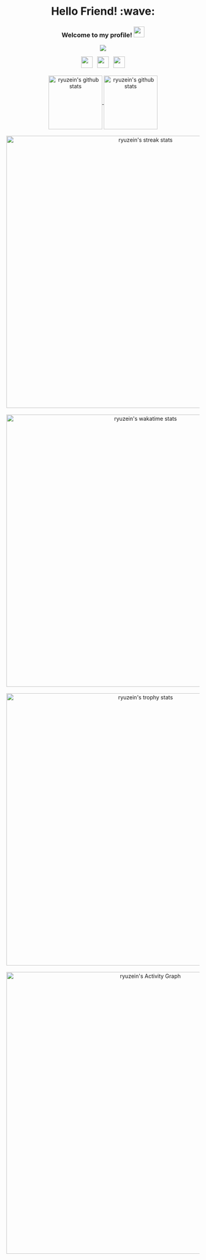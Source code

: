 <!--- #[![Pandawa Eazy Tools](https://camo.githubusercontent.com/b9e9ba2414fe4bf078c1c67d743c07142e6e9cd25d928c2ae9dd0f5dad4cf059/68747470733a2f2f692e6962622e636f2f46714c6e39516d2f50414e444157412e706e67)](https://github.com/ryuzein/Pandawa-Eazy-Tools) -->
<h1 align='center'> Hello Friend! :wave:</h1>
<h3 align="center">
  Welcome to my profile!
  <img src="https://media.giphy.com/media/hvRJCLFzcasrR4ia7z/giphy.gif" width="28">
</h3>

<p align="center">
  <a href="https://github.com/ryuzein/"><img src="https://readme-typing-svg.herokuapp.com?color=8B64FF&center=true&vCenter=true&lines=Lorem+ipsum+dolor+sit+amet;Iam+Aji+Ryuzein"></a>
</p>

<p align='center'>
   <a href="https://www.facebook.com/romaaji.satrya"><img height="30" src="https://upload.wikimedia.org/wikipedia/commons/4/44/Facebook_Logo.png"></a>&nbsp;&nbsp;
   <a href="https://pinterest.com/roazzx"><img height="30" src="https://pngimg.com/uploads/pinterest/pinterest_PNG62.png"></a>&nbsp;&nbsp;
   <a href="https://instagram.com/romadhonaji22"><img height="30" src="https://www.freepnglogos.com/uploads/logo-ig-png/logo-ig-logo-instagram-ini-ada-varias-dan-transparan-33.png"></a>
   <br/><br/>
   <a href="https://github.com/ryuzein/">
   <img align="center" height="140px" src="https://github-readme-stats.vercel.app/api/top-langs/?username=ryuzein&layout=compact&title_color=8B64FF" alt="ryuzein's github stats"/>
   </a>
   <a href="https://github.com/ryuzein/">
   <img align="center" height="140px" src="https://github-readme-stats.vercel.app/api?username=ryuzein&hide=issues&count_private=true&show_icons=true&title_color=8B64FF&icon_color=8B64FF" alt="ryuzein's github stats" />
   </a><br/><br/>
  <a href="https://github.com/ryuzein/">
   <img align="center" width="710px" src="https://github-readme-streak-stats.herokuapp.com/?user=ryuzein&theme=default&fire=8B64FF&ring=8B64FF&currStreakLabel=8B64FF&sideNums=8B64FF&currStreakNum=d62976" alt="ryuzein's streak stats"/>
   </a><br/><br/>
   <a href="https://wakatime.com/@ryuzein">
   <img align="center" width="710px" src="https://github-readme-stats.vercel.app/api/wakatime?username=ryuzein&layout=compact&title_color=8B64FF" alt="ryuzein's wakatime stats"/>
   </a><br/><br/>
   <a href="https://wakatime.com/@ryuzein">
   <img align="center" width="710px" src="https://github-profile-trophy.vercel.app/?username=ryuzein&column=7" alt="ryuzein's trophy stats"/>
   </a><br/><br/>
   <a href="https://github.com/ryuzein/"><img width="735px" alt="ryuzein's Activity Graph" src="https://activity-graph.herokuapp.com/graph?username=ryuzein&theme=minimal&line=8B64FF&point=d62976" /></a>
</p>

<!-- <details> 
  <summary>💻 GitHub Profile Stats</summary>
  <br/>
    <a href=""/></a>
</details> -->
